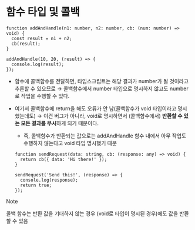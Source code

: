 # 함수 타입 및 콜백

```tsx
function addAndHandle(n1: number, n2: number, cb: (num: number) => void) {
  const result = n1 + n2;
  cb(result);
}

addAndHandle(10, 20, (result) => {
  console.log(result);
});
```

- 함수에 콜백함수를 전달하면, 타입스크립트는 해당 결과가 number가 될 것이라고 추론할 수 있으므로 → 콜백함수에서 number 타입으로 명시하지 않고도 number로 작업을 수행할 수 있다.
- 여기서 콜백함수에 return을 해도 오류가 안 남(콜백함수가 void 타입이라고 명시했는데도) → 이건 버그가 아니라, void로 명시하면서 (콜백함수에서) **반환할 수 있는 모든 결과를 무시**하게 되기 때문이다.

  - 즉, 콜백함수가 반환되는 값으로는 addAndHandle 함수 내에서 아무 작업도 수행하지 않는다고 void 타입 명시했기 때문

  ```tsx
  function sendRequest(data: string, cb: (response: any) => void) {
    return cb({ data: 'Hi there!' });
  }

  sendRequest('Send this!', (response) => {
    console.log(response);
    return true;
  });
  ```

> [!NOTE]
> 콜백 함수는 반환 값을 기대하지 않는 경우 (void로 타입이 명시된 경우)에도 값을 반환할 수 있음
